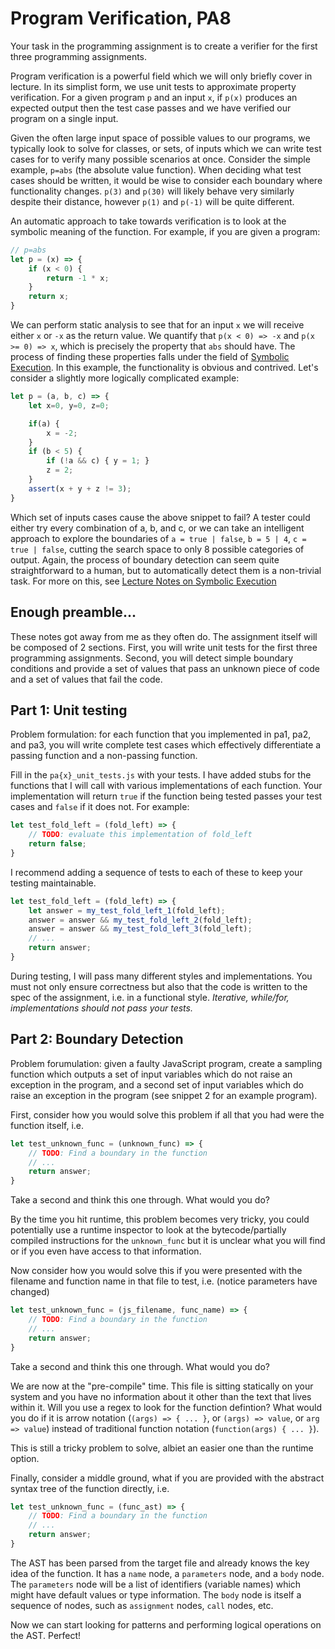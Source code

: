 # Program Verification, PA8

Your task in the programming assignment is to create a verifier for the first three programming assignments.

Program verification is a powerful field which we will only briefly cover in lecture. In its simplist form, we use unit tests to approximate property verification. For a given program `p` and an input `x`, if `p(x)` produces an expected output then the test case passes and we have verified our program on a single input.

Given the often large input space of possible values to our programs, we typically look to solve for classes, or sets, of inputs which we can write test cases for to verify many possible scenarios at once. Consider the simple example, `p=abs` (the absolute value function). When deciding what test cases should be written, it would be wise to consider each boundary where functionality changes. `p(3)` and `p(30)` will likely behave very similarly despite their distance, however `p(1)` and `p(-1)` will be quite different.

An automatic approach to take towards verification is to look at the symbolic meaning of the function. For example, if you are given a program:

```javascript
// p=abs
let p = (x) => {
    if (x < 0) {
        return -1 * x;
    }
    return x;
}
```

We can perform static analysis to see that for an input `x` we will receive either `x` or `-x` as the return value. We quantify that `p(x < 0) => -x` and `p(x >= 0) => x`, which is precisely the property that `abs` should have. The process of finding these properties falls under the field of [Symbolic Execution](https://en.wikipedia.org/wiki/Symbolic_execution). In this example, the functionality is obvious and contrived. Let's consider a slightly more logically complicated example:

```javascript
let p = (a, b, c) => {
    let x=0, y=0, z=0;

    if(a) {
        x = -2; 
    }
    if (b < 5) {
        if (!a && c) { y = 1; }
        z = 2;
    }
    assert(x + y + z != 3);
}
```

Which set of inputs cases cause the above snippet to fail? A tester could either try every combination of a, b, and c, or we can take an intelligent approach to explore the boundaries of `a = true | false`, `b = 5 | 4`, `c = true | false`, cutting the search space to only 8 possible categories of output. Again, the process of boundary detection can seem quite straightforward to a human, but to automatically detect them is a non-trivial task. For more on this, see [Lecture Notes on Symbolic Execution](https://www.cs.cmu.edu/~aldrich/courses/17-355-18sp/notes/notes14-symbolic-execution.pdf)

## Enough preamble...

These notes got away from me as they often do. The assignment itself will be composed of 2 sections. First, you will write unit tests for the first three programming assignments. Second, you will detect simple boundary conditions and provide a set of values that pass an unknown piece of code and a set of values that fail the code.

## Part 1: Unit testing

Problem formulation: for each function that you implemented in pa1, pa2, and pa3, you will write complete test cases which effectively differentiate a passing function and a non-passing function.

Fill in the `pa{x}_unit_tests.js` with your tests. I have added stubs for the functions that I will call with various implementations of each function. Your implementation will return `true` if the function being tested passes your test cases and `false` if it does not. For example:

```javascript
let test_fold_left = (fold_left) => {
    // TODO: evaluate this implementation of fold_left
    return false;
}
```

I recommend adding a sequence of tests to each of these to keep your testing maintainable.

```javascript
let test_fold_left = (fold_left) => {
    let answer = my_test_fold_left_1(fold_left);
    answer = answer && my_test_fold_left_2(fold_left);
    answer = answer && my_test_fold_left_3(fold_left);
    // ...
    return answer;
}
```

During testing, I will pass many different styles and implementations. You must not only ensure correctness but also that the code is written to the spec of the assignment, i.e. in a functional style. *Iterative, while/for, implementations should not pass your tests.*

## Part 2: Boundary Detection

Problem forumulation: given a faulty JavaScript program, create a sampling function which outputs a set of input variables which do not raise an exception in the program, and a second set of input variables which do raise an exception in the program (see snippet 2 for an example program).

First, consider how you would solve this problem if all that you had were the function itself, i.e.

```javascript
let test_unknown_func = (unknown_func) => {
    // TODO: Find a boundary in the function
    // ...
    return answer;
}
```

Take a second and think this one through. What would you do?

By the time you hit runtime, this problem becomes very tricky, you could potentially use a runtime inspector to look at the bytecode/partially compiled instructions for the `unknown_func` but it is unclear what you will find or if you even have access to that information.


Now consider how you would solve this if you were presented with the filename and function name in that file to test, i.e. (notice parameters have changed)

```javascript
let test_unknown_func = (js_filename, func_name) => {
    // TODO: Find a boundary in the function
    // ...
    return answer;
}
```

Take a second and think this one through. What would you do?

We are now at the "pre-compile" time. This file is sitting statically on your system and you have no information about it other than the text that lives within it. Will you use a regex to look for the function defintion? What would you do if it is arrow notation (`(args) => { ... }`, or `(args) => value`, or `arg => value`) instead of traditional function notation (`function(args) { ... }`).

This is still a tricky problem to solve, albiet an easier one than the runtime option.


Finally, consider a middle ground, what if you are provided with the abstract syntax tree of the function directly, i.e.

```javascript
let test_unknown_func = (func_ast) => {
    // TODO: Find a boundary in the function
    // ...
    return answer;
}
```

The AST has been parsed from the target file and already knows the key idea of the function. It has a `name` node, a `parameters` node, and a `body` node. The `parameters` node will be a list of identifiers (variable names) which might have default values or type information. The `body` node is itself a sequence of nodes, such as `assignment` nodes, `call` nodes, etc.

Now we can start looking for patterns and performing logical operations on the AST. Perfect!